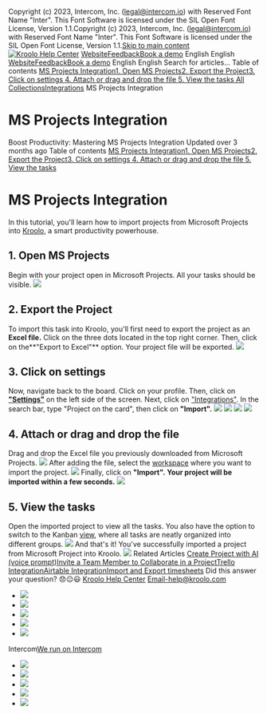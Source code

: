 Copyright (c) 2023, Intercom, Inc. (legal@intercom.io) with Reserved Font Name "Inter". This Font Software is licensed under the SIL Open Font License, Version 1.1.Copyright (c) 2023, Intercom, Inc. (legal@intercom.io) with Reserved Font Name "Inter". This Font Software is licensed under the SIL Open Font License, Version 1.1.[Skip to main content](https://help.kroolo.com/en/articles/10537287-ms-projects-integration#main-content)
[![Kroolo Help Center](https://downloads.intercomcdn.com/i/o/h4qkzypg/611116/ee699fbf23fef0f6d8d4f666d84c/37cdcedd14003d8fdcfdeda0a05c09cb)](https://help.kroolo.com/en/)
[Website](https://kroolo.com/)[Feedback](https://kroolo.featurebase.app/)[Book a demo](https://kroolo.com/book-demo)
English
English
[Website](https://kroolo.com/)[Feedback](https://kroolo.featurebase.app/)[Book a demo](https://kroolo.com/book-demo)
English
English
Search for articles...
Table of contents
[MS Projects Integration](https://help.kroolo.com/en/articles/10537287-ms-projects-integration#h_848c877424)[1. Open MS Projects](https://help.kroolo.com/en/articles/10537287-ms-projects-integration#h_3d2c7c529d)[2. Export the Project](https://help.kroolo.com/en/articles/10537287-ms-projects-integration#h_5505f48f81)[3. Click on settings ](https://help.kroolo.com/en/articles/10537287-ms-projects-integration#h_a4cb17482f)[4. Attach or drag and drop the file ](https://help.kroolo.com/en/articles/10537287-ms-projects-integration#h_c704e24268)[5. View the tasks ](https://help.kroolo.com/en/articles/10537287-ms-projects-integration#h_8c7da5c37b)
[All Collections](https://help.kroolo.com/en/)[Integrations](https://help.kroolo.com/en/collections/9118200-integrations)
MS Projects Integration
# MS Projects Integration
Boost Productivity: Mastering MS Projects Integration
Updated over 3 months ago
Table of contents
[MS Projects Integration](https://help.kroolo.com/en/articles/10537287-ms-projects-integration#h_848c877424)[1. Open MS Projects](https://help.kroolo.com/en/articles/10537287-ms-projects-integration#h_3d2c7c529d)[2. Export the Project](https://help.kroolo.com/en/articles/10537287-ms-projects-integration#h_5505f48f81)[3. Click on settings ](https://help.kroolo.com/en/articles/10537287-ms-projects-integration#h_a4cb17482f)[4. Attach or drag and drop the file ](https://help.kroolo.com/en/articles/10537287-ms-projects-integration#h_c704e24268)[5. View the tasks ](https://help.kroolo.com/en/articles/10537287-ms-projects-integration#h_8c7da5c37b)
# MS Projects Integration
In this tutorial, you'll learn how to import projects from Microsoft Projects into [Kroolo](https://kroolo.com/), a smart productivity powerhouse.
## **1. Open MS Projects**
Begin with your project open in Microsoft Projects. All your tasks should be visible.
[![](https://downloads.intercomcdn.com/i/o/h4qkzypg/1374826807/246e46ed21073ed7836bce603051/30fa87af-c8b3-4f3c-9c8b-b1fe457b7947.png?expires=1747842300&signature=992109fa190eb5836ef23eb9d6a99492b11ac617b2272eb2b3a2689fd7771874&req=dSMgEsF8m4lfXvMW1HO4zc4DO8%2BER0mbw5Y0gLAGONHTSwLbdP19SqA5xjGH%0APcecQmFwqghL%2F8C%2B0EM%3D%0A)](https://downloads.intercomcdn.com/i/o/h4qkzypg/1374826807/246e46ed21073ed7836bce603051/30fa87af-c8b3-4f3c-9c8b-b1fe457b7947.png?expires=1747842300&signature=992109fa190eb5836ef23eb9d6a99492b11ac617b2272eb2b3a2689fd7771874&req=dSMgEsF8m4lfXvMW1HO4zc4DO8%2BER0mbw5Y0gLAGONHTSwLbdP19SqA5xjGH%0APcecQmFwqghL%2F8C%2B0EM%3D%0A)
## **2. Export the Project**
To import this task into Kroolo, you'll first need to export the project as an **Excel file.** Click on the three dots located in the top right corner. 
Then, click on the**"Export to Excel"** option. Your project file will be exported.
[![](https://downloads.intercomcdn.com/i/o/h4qkzypg/1374826805/49f002f94d305708af80718c26cb/d62ad9e0-ee63-4750-88d7-60a251ba42e4.gif?expires=1747842300&signature=7d0d5839700df2a1fda8ccd0e0b055831a316ff75d67badb8c7aaeb699d4949b&req=dSMgEsF8m4lfXPMW1HO4zfKpFgcifIgtLkJI2wErRoCBxDCoBhk0C0zCOaCQ%0AsVDXp4BoUMTQdd3eMtw%3D%0A)](https://downloads.intercomcdn.com/i/o/h4qkzypg/1374826805/49f002f94d305708af80718c26cb/d62ad9e0-ee63-4750-88d7-60a251ba42e4.gif?expires=1747842300&signature=7d0d5839700df2a1fda8ccd0e0b055831a316ff75d67badb8c7aaeb699d4949b&req=dSMgEsF8m4lfXPMW1HO4zfKpFgcifIgtLkJI2wErRoCBxDCoBhk0C0zCOaCQ%0AsVDXp4BoUMTQdd3eMtw%3D%0A)
## **3. Click on settings**
Now, navigate back to the board. Click on your profile. 
Then, click on[ **"Settings"**](https://help.kroolo.com/en/collections/10446517-settings) on the left side of the screen. 
Next, click on ["Integrations"](https://help.kroolo.com/en/collections/9118200-integrations). In the search bar, type "Project on the card", 
then click on **"Import".**
[![](https://downloads.intercomcdn.com/i/o/h4qkzypg/1374826806/e61f243fc472076669e5d55aed94/b404e747-f9f5-4b2a-8fce-7e34f7ed8d66.gif?expires=1747842300&signature=f4e16cba7fa5611daa887f244756e28ad66c77023e659d34552e332b2dee9775&req=dSMgEsF8m4lfX%2FMW1HO4zeNYxmZUYGz1G7rbGPuJMphJlua4%2BpIKYOxGdDSp%0AJUsYNHnIHaCQ%2BLQJEaU%3D%0A)](https://downloads.intercomcdn.com/i/o/h4qkzypg/1374826806/e61f243fc472076669e5d55aed94/b404e747-f9f5-4b2a-8fce-7e34f7ed8d66.gif?expires=1747842300&signature=f4e16cba7fa5611daa887f244756e28ad66c77023e659d34552e332b2dee9775&req=dSMgEsF8m4lfX%2FMW1HO4zeNYxmZUYGz1G7rbGPuJMphJlua4%2BpIKYOxGdDSp%0AJUsYNHnIHaCQ%2BLQJEaU%3D%0A)
[![](https://downloads.intercomcdn.com/i/o/h4qkzypg/1374826800/6024c044f97f7651a5d2c0275882/bdebc1a1-4b99-4786-8792-0f61966935a6.png?expires=1747842300&signature=9c6397f7a04f59d3b2fa4861ca2980f3d45f7ae9984b0cf00273d8482b941c16&req=dSMgEsF8m4lfWfMW1HO4zY%2BJukUzToIyPhLgUdyCz9XcCX0n1QnxnnF%2BRbj%2B%0AGSOCB8TfiMQqisM5u%2Bk%3D%0A)](https://downloads.intercomcdn.com/i/o/h4qkzypg/1374826800/6024c044f97f7651a5d2c0275882/bdebc1a1-4b99-4786-8792-0f61966935a6.png?expires=1747842300&signature=9c6397f7a04f59d3b2fa4861ca2980f3d45f7ae9984b0cf00273d8482b941c16&req=dSMgEsF8m4lfWfMW1HO4zY%2BJukUzToIyPhLgUdyCz9XcCX0n1QnxnnF%2BRbj%2B%0AGSOCB8TfiMQqisM5u%2Bk%3D%0A)
[![](https://downloads.intercomcdn.com/i/o/h4qkzypg/1374826802/399bd273db3a1e5151033080d3c0/183ef410-f802-4168-b02e-d7c984820fda.png?expires=1747842300&signature=f01e1f035a22469ae72f7c905b669d905817b4aefc521c6a49334218b89e6e1f&req=dSMgEsF8m4lfW%2FMW1HO4zXVl0eMYSUhZzBIrsZr84rcw6SWfhiMv1Jma2MWA%0AYgBKSfRwaTbY%2FPuvv6g%3D%0A)](https://downloads.intercomcdn.com/i/o/h4qkzypg/1374826802/399bd273db3a1e5151033080d3c0/183ef410-f802-4168-b02e-d7c984820fda.png?expires=1747842300&signature=f01e1f035a22469ae72f7c905b669d905817b4aefc521c6a49334218b89e6e1f&req=dSMgEsF8m4lfW%2FMW1HO4zXVl0eMYSUhZzBIrsZr84rcw6SWfhiMv1Jma2MWA%0AYgBKSfRwaTbY%2FPuvv6g%3D%0A)
[![](https://downloads.intercomcdn.com/i/o/h4qkzypg/1374826798/e46d47e7e99a45961142c724aa91/3eaed1e9-a9ca-47da-9642-7a7d334d363f.gif?expires=1747842300&signature=772236c4af0924fc7d0884f2863d4403ecb41c87938f0900eda19ac443af1b5f&req=dSMgEsF8m4ZWUfMW1HO4zSCnHT7kju0qglrA49oGNnLJopsBnDMUfF2V%2F6iz%0AC0A%2BTPeRUvlkmwLROlY%3D%0A)](https://downloads.intercomcdn.com/i/o/h4qkzypg/1374826798/e46d47e7e99a45961142c724aa91/3eaed1e9-a9ca-47da-9642-7a7d334d363f.gif?expires=1747842300&signature=772236c4af0924fc7d0884f2863d4403ecb41c87938f0900eda19ac443af1b5f&req=dSMgEsF8m4ZWUfMW1HO4zSCnHT7kju0qglrA49oGNnLJopsBnDMUfF2V%2F6iz%0AC0A%2BTPeRUvlkmwLROlY%3D%0A)
## **4.** Attach or drag and drop the file 
Drag and drop the Excel file you previously downloaded from Microsoft Projects.
[![](https://downloads.intercomcdn.com/i/o/h4qkzypg/1374826804/10af5cead1f289441dd87f850090/9dd24935-ae63-4a30-9ad8-ac744fe76529.gif?expires=1747842300&signature=7878436821046a3c9512fe75c51d03bf3e6701b8e13b1f5759e31b00c081e00b&req=dSMgEsF8m4lfXfMW1HO4zQN10cXe5kkHrmzmeCqcEJ%2BpHB85iYEO4%2F6Xoxti%0AeZbpCVMC6eQbDCnrV4Q%3D%0A)](https://downloads.intercomcdn.com/i/o/h4qkzypg/1374826804/10af5cead1f289441dd87f850090/9dd24935-ae63-4a30-9ad8-ac744fe76529.gif?expires=1747842300&signature=7878436821046a3c9512fe75c51d03bf3e6701b8e13b1f5759e31b00c081e00b&req=dSMgEsF8m4lfXfMW1HO4zQN10cXe5kkHrmzmeCqcEJ%2BpHB85iYEO4%2F6Xoxti%0AeZbpCVMC6eQbDCnrV4Q%3D%0A)
After adding the file, select the [workspace](https://intercom.help/kroolo/en/articles/9772991-manage-workspaces) where you want to import the project. 
[![](https://downloads.intercomcdn.com/i/o/h4qkzypg/1374826799/f211a095d8c7fc0049e2d6c3cfac/aa658195-2330-4450-a297-5a3647b43ed4.png?expires=1747842300&signature=8d87ddc31bccad556622e93265e3031e3fae35a55539ff8dd5cab61a89e1237f&req=dSMgEsF8m4ZWUPMW1HO4zT8An%2BV9FB5gjTFzZlNr3fUsjRD77vo1eEI4QXsb%0AVfB%2BfKnOF9e0AG7CeME%3D%0A)](https://downloads.intercomcdn.com/i/o/h4qkzypg/1374826799/f211a095d8c7fc0049e2d6c3cfac/aa658195-2330-4450-a297-5a3647b43ed4.png?expires=1747842300&signature=8d87ddc31bccad556622e93265e3031e3fae35a55539ff8dd5cab61a89e1237f&req=dSMgEsF8m4ZWUPMW1HO4zT8An%2BV9FB5gjTFzZlNr3fUsjRD77vo1eEI4QXsb%0AVfB%2BfKnOF9e0AG7CeME%3D%0A)
Finally, click on **"Import".**
**Your project will be imported within a few seconds.**
[![](https://downloads.intercomcdn.com/i/o/h4qkzypg/1374826801/cb196fbe79eb49a633a4e2255378/d5ec8a69-299b-4921-91e1-a325eb9b37aa.png?expires=1747842300&signature=2ac07313954483afa8cec7e38666a9ae27375af2a0f8192746a93e1e814b8478&req=dSMgEsF8m4lfWPMW1HO4zfqL1fnmbaobROZdmpF3CoGxJr5sqx%2F3MTFPCWtp%0AXcVKgIAflCy7J%2Ffm03s%3D%0A)](https://downloads.intercomcdn.com/i/o/h4qkzypg/1374826801/cb196fbe79eb49a633a4e2255378/d5ec8a69-299b-4921-91e1-a325eb9b37aa.png?expires=1747842300&signature=2ac07313954483afa8cec7e38666a9ae27375af2a0f8192746a93e1e814b8478&req=dSMgEsF8m4lfWPMW1HO4zfqL1fnmbaobROZdmpF3CoGxJr5sqx%2F3MTFPCWtp%0AXcVKgIAflCy7J%2Ffm03s%3D%0A)
## **5. View the tasks**
Open the imported project to view all the tasks. You also have the option to switch to the Kanban [view](https://intercom.help/kroolo/en/articles/10448112-managing-project-views), where all tasks are neatly organized into different groups.
[![](https://downloads.intercomcdn.com/i/o/h4qkzypg/1374826803/60503b922e8054096b16bf691ba4/405bc5c5-6d6a-48ef-93cc-2d6f35d5ad69.gif?expires=1747842300&signature=c5fafb87552374428ee5aee3a3c62f3ce376148f130cd545952abeb2bef52b1c&req=dSMgEsF8m4lfWvMW1HO4zdhDqcG3TWFhiIuTvu6siD8jvkb9uqbKQYIav%2Fy9%0AMaPkTtBTpWHM8K4kzTY%3D%0A)](https://downloads.intercomcdn.com/i/o/h4qkzypg/1374826803/60503b922e8054096b16bf691ba4/405bc5c5-6d6a-48ef-93cc-2d6f35d5ad69.gif?expires=1747842300&signature=c5fafb87552374428ee5aee3a3c62f3ce376148f130cd545952abeb2bef52b1c&req=dSMgEsF8m4lfWvMW1HO4zdhDqcG3TWFhiIuTvu6siD8jvkb9uqbKQYIav%2Fy9%0AMaPkTtBTpWHM8K4kzTY%3D%0A)
And that's it! You've successfully imported a project from Microsoft Project into Kroolo.
[![](https://downloads.intercomcdn.com/i/o/h4qkzypg/1374840543/ab8863dd37fd90d24d7c96c57b89/cta+2.png?expires=1747842300&signature=4393d0bc1650fe7ce094557b60235aa38ebb440e5b2dc6778214f207b519bf62&req=dSMgEsF6nYRbWvMW1HO4zbeP%2FNLTvAn3KJJXcjlrUu8S7%2B%2BAwofzArwIPQqE%0A7IkWupyIQR0tbOo%2FijI%3D%0A)](https://kroolo.com/)
Related Articles
[Create Project with AI (voice prompt)](https://help.kroolo.com/en/articles/9799551-create-project-with-ai-voice-prompt)[Invite a Team Member to Collaborate in a Project](https://help.kroolo.com/en/articles/9799600-invite-a-team-member-to-collaborate-in-a-project)[Trello Integration](https://help.kroolo.com/en/articles/9996041-trello-integration)[Airtable Integration](https://help.kroolo.com/en/articles/10089943-airtable-integration)[Import and Export timesheets](https://help.kroolo.com/en/articles/10616027-import-and-export-timesheets)
Did this answer your question?
😞😐😃
[Kroolo Help Center](https://help.kroolo.com/en/)
Email-help@kroolo.com
  * [![](https://intercom.help/kroolo/assets/svg/icon:social-facebook/FFFFFF)](https://www.facebook.com/profile.php?id=61553808299270)
  * [![](https://intercom.help/kroolo/assets/svg/icon:social-linkedin/FFFFFF)](https://www.linkedin.com/company/getkroolo)
  * [![](https://intercom.help/kroolo/assets/svg/icon:social-instagram/FFFFFF)](https://www.instagram.com/getkroolo)
  * [![](https://intercom.help/kroolo/assets/svg/icon:social-youtube/FFFFFF)](https://www.youtube.com/@getkroolo/featured)
  * [![](https://intercom.help/kroolo/assets/svg/icon:social-twitter-x/FFFFFF)](https://www.twitter.com/getkroolo)


Intercom[We run on Intercom](https://www.intercom.com/intercom-link?company=Kroolo&solution=customer-support&utm_campaign=intercom-link&utm_content=We+run+on+Intercom&utm_medium=help-center&utm_referrer=https%3A%2F%2Fhelp.kroolo.com%2Fen%2Farticles%2F10537287-ms-projects-integration&utm_source=desktop-web)
  * [![](https://intercom.help/kroolo/assets/svg/icon:social-facebook/FFFFFF)](https://www.facebook.com/profile.php?id=61553808299270)
  * [![](https://intercom.help/kroolo/assets/svg/icon:social-linkedin/FFFFFF)](https://www.linkedin.com/company/getkroolo)
  * [![](https://intercom.help/kroolo/assets/svg/icon:social-instagram/FFFFFF)](https://www.instagram.com/getkroolo)
  * [![](https://intercom.help/kroolo/assets/svg/icon:social-youtube/FFFFFF)](https://www.youtube.com/@getkroolo/featured)
  * [![](https://intercom.help/kroolo/assets/svg/icon:social-twitter-x/FFFFFF)](https://www.twitter.com/getkroolo)


